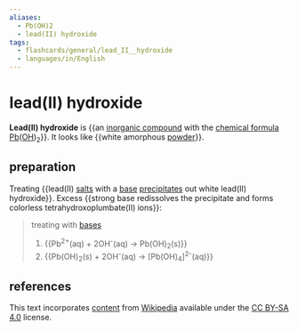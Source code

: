 ```yaml
---
aliases:
  - Pb(OH)2
  - lead(II) hydroxide
tags:
  - flashcards/general/lead_II__hydroxide
  - languages/in/English
---
```


# lead(II) hydroxide

__Lead(II) hydroxide__ is {{an [inorganic compound](inorganic%20compound.md) with the [chemical formula](chemical%20formula.md) [Pb](lead.md)([OH](hydroxide.md))<sub>2</sub>}}. It looks like {{white amorphous [powder](powder.md)}}. <!--SR:!2024-01-12,219,330!2024-06-28,180,210-->

## preparation

Treating {{lead(II) [salts](salt%20(chemistry).md) with a [base](base%20(chemistry).md) [precipitates](precipitate.md) out white lead(II) hydroxide}}. Excess {{strong base redissolves the precipitate and forms colorless tetrahydroxoplumbate(II) ions}}: <!--SR:!2025-09-09,648,310!2024-11-13,380,270-->

> treating with [bases](base%20(chemistry).md)
>
> 1. {{Pb<sup>2+</sup>(aq) + 2OH<sup>-</sup>(aq) → Pb(OH)<sub>2</sub>(s)}}
> 2. {{Pb(OH)<sub>2</sub>(s) + 2OH<sup>-</sup>(aq) → \[Pb(OH)<sub>4</sub>\]<sup>2-</sup>(aq)}} <!--SR:!2024-04-08,286,330!2026-04-29,857,330-->

## references

This text incorporates [content](https://en.wikipedia.org/wiki/lead(II)_hydroxide) from [Wikipedia](Wikipedia.md) available under the [CC BY-SA 4.0](https://creativecommons.org/licenses/by-sa/4.0/) license.

